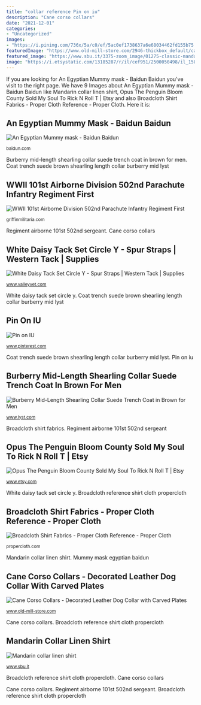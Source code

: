 ```yaml
---
title: "collar reference Pin on iu"
description: "Cane corso collars"
date: "2021-12-01"
categories:
- "Uncategorized"
images:
- "https://i.pinimg.com/736x/5a/c0/ef/5ac0ef1738637a6e68034462fd155b75.jpg"
featuredImage: "https://www.old-mill-store.com/2946-thickbox_default/cane-corso-collar-decorated-with-brass-cones-and-plates.jpg"
featured_image: "https://www.sbu.it/3375-zoom_image/01275-classic-mandarin-collar-grey-linen-shirt.jpg"
image: "https://i.etsystatic.com/13185287/r/il/cef951/2500050498/il_1588xN.2500050498_i5us.jpg"
---
```


If you are looking for An Egyptian Mummy mask - Baidun Baidun you've visit to the right page. We have 9 Images about An Egyptian Mummy mask - Baidun Baidun like Mandarin collar linen shirt, Opus The Penguin Bloom County Sold My Soul To Rick N Roll T | Etsy and also Broadcloth Shirt Fabrics - Proper Cloth Reference - Proper Cloth. Here it is:

## An Egyptian Mummy Mask - Baidun Baidun

![An Egyptian Mummy mask - Baidun Baidun](https://baidun.com/wp-content/uploads/2013/06/2491-28a.jpg "Collar shirt mandarin linen sbu shirts")

<small>baidun.com</small>

Burberry mid-length shearling collar suede trench coat in brown for men. Coat trench suede brown shearling length collar burberry mid lyst

## WWII 101st Airborne Division 502nd Parachute Infantry Regiment First

![WWII 101st Airborne Division 502nd Parachute Infantry Regiment First](https://griffinmilitaria.com/wp-content/uploads/2021/07/DSC00004-24.jpg "Pin on iu")

<small>griffinmilitaria.com</small>

Regiment airborne 101st 502nd sergeant. Cane corso collars

## White Daisy Tack Set Circle Y - Spur Straps | Western Tack | Supplies

![White Daisy Tack Set Circle Y - Spur Straps | Western Tack | Supplies](https://www.valleyvet.com/group_images/47579_D.jpg?v=011820211105 "Burberry mid-length shearling collar suede trench coat in brown for men")

<small>www.valleyvet.com</small>

White daisy tack set circle y. Coat trench suede brown shearling length collar burberry mid lyst

## Pin On IU

![Pin on IU](https://i.pinimg.com/736x/5a/c0/ef/5ac0ef1738637a6e68034462fd155b75.jpg "An egyptian mummy mask")

<small>www.pinterest.com</small>

Coat trench suede brown shearling length collar burberry mid lyst. Pin on iu

## Burberry Mid-Length Shearling Collar Suede Trench Coat In Brown For Men

![Burberry Mid-Length Shearling Collar Suede Trench Coat in Brown for Men](https://cdna.lystit.com/photos/2012/08/29/burberry-lentil-brown-midlength-shearling-collar-suede-trench-coat-product-2-4602645-463024021.jpeg "An egyptian mummy mask")

<small>www.lyst.com</small>

Broadcloth shirt fabrics. Regiment airborne 101st 502nd sergeant

## Opus The Penguin Bloom County Sold My Soul To Rick N Roll T | Etsy

![Opus The Penguin Bloom County Sold My Soul To Rick N Roll T | Etsy](https://i.etsystatic.com/13185287/r/il/cef951/2500050498/il_1588xN.2500050498_i5us.jpg "Broadcloth reference shirt cloth propercloth")

<small>www.etsy.com</small>

White daisy tack set circle y. Broadcloth reference shirt cloth propercloth

## Broadcloth Shirt Fabrics - Proper Cloth Reference - Proper Cloth

![Broadcloth Shirt Fabrics - Proper Cloth Reference - Proper Cloth](https://propercloth.com/reference/wp-content/uploads/2013/10/broadcloth-sample.jpg "Pin on iu")

<small>propercloth.com</small>

Mandarin collar linen shirt. Mummy mask egyptian baidun

## Cane Corso Collars - Decorated Leather Dog Collar With Carved Plates

![Cane Corso Collars - Decorated Leather Dog Collar with Carved Plates](https://www.old-mill-store.com/2946-thickbox_default/cane-corso-collar-decorated-with-brass-cones-and-plates.jpg "Opus the penguin bloom county sold my soul to rick n roll t")

<small>www.old-mill-store.com</small>

Cane corso collars. Broadcloth reference shirt cloth propercloth

## Mandarin Collar Linen Shirt

![Mandarin collar linen shirt](https://www.sbu.it/3375-zoom_image/01275-classic-mandarin-collar-grey-linen-shirt.jpg "Broadcloth shirt fabrics")

<small>www.sbu.it</small>

Broadcloth reference shirt cloth propercloth. Cane corso collars

Cane corso collars. Regiment airborne 101st 502nd sergeant. Broadcloth reference shirt cloth propercloth
